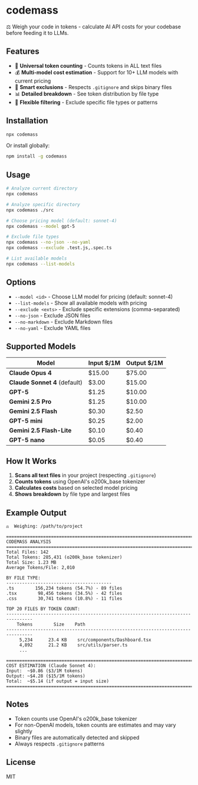 # codemass

⚖️ Weigh your code in tokens - calculate AI API costs for your codebase before feeding it to LLMs.

## Features

- 🔢 **Universal token counting** - Counts tokens in ALL text files
- 💰 **Multi-model cost estimation** - Support for 10+ LLM models with current pricing
- 🚫 **Smart exclusions** - Respects `.gitignore` and skips binary files
- 📊 **Detailed breakdown** - See token distribution by file type
- 🎯 **Flexible filtering** - Exclude specific file types or patterns

## Installation

```bash
npx codemass
```

Or install globally:

```bash
npm install -g codemass
```

## Usage

```bash
# Analyze current directory
npx codemass

# Analyze specific directory
npx codemass ./src

# Choose pricing model (default: sonnet-4)
npx codemass --model gpt-5

# Exclude file types
npx codemass --no-json --no-yaml
npx codemass --exclude .test.js,.spec.ts

# List available models
npx codemass --list-models
```

## Options

- `--model <id>` - Choose LLM model for pricing (default: sonnet-4)
- `--list-models` - Show all available models with pricing
- `--exclude <exts>` - Exclude specific extensions (comma-separated)
- `--no-json` - Exclude JSON files
- `--no-markdown` - Exclude Markdown files
- `--no-yaml` - Exclude YAML files

## Supported Models

| Model | Input $/1M | Output $/1M |
|-------|------------|-------------|
| **Claude Opus 4** | $15.00 | $75.00 |
| **Claude Sonnet 4** (default) | $3.00 | $15.00 |
| **GPT-5** | $1.25 | $10.00 |
| **Gemini 2.5 Pro** | $1.25 | $10.00 |
| **Gemini 2.5 Flash** | $0.30 | $2.50 |
| **GPT-5 mini** | $0.25 | $2.00 |
| **Gemini 2.5 Flash-Lite** | $0.10 | $0.40 |
| **GPT-5 nano** | $0.05 | $0.40 |

## How It Works

1. **Scans all text files** in your project (respecting `.gitignore`)
2. **Counts tokens** using OpenAI's o200k_base tokenizer
3. **Calculates costs** based on selected model pricing
4. **Shows breakdown** by file type and largest files

## Example Output

```
⚖️  Weighing: /path/to/project

================================================================================
CODEMASS ANALYSIS
================================================================================
Total Files: 142
Total Tokens: 285,431 (o200k_base tokenizer)
Total Size: 1.23 MB
Average Tokens/File: 2,010

BY FILE TYPE:
----------------------------------------
.ts        156,234 tokens (54.7%) - 89 files
.tsx        98,456 tokens (34.5%) - 42 files
.css        30,741 tokens (10.8%) - 11 files

TOP 20 FILES BY TOKEN COUNT:
--------------------------------------------------------------------------------
    Tokens        Size    Path
--------------------------------------------------------------------------------
     5,234      23.4 KB    src/components/Dashboard.tsx
     4,892      21.2 KB    src/utils/parser.ts
     ...

================================================================================
COST ESTIMATION (Claude Sonnet 4):
Input:  ~$0.86 ($3/1M tokens)
Output: ~$4.28 ($15/1M tokens)
Total:  ~$5.14 (if output = input size)
================================================================================
```

## Notes

- Token counts use OpenAI's o200k_base tokenizer
- For non-OpenAI models, token counts are estimates and may vary slightly
- Binary files are automatically detected and skipped
- Always respects `.gitignore` patterns

## License

MIT